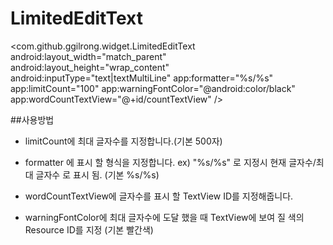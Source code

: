 LimitedEditText
============================


<com.github.ggilrong.widget.LimitedEditText
    android:layout_width="match_parent"
    android:layout_height="wrap_content"
    android:inputType="text|textMultiLine"
    app:formatter="%s/%s"
    app:limitCount="100"
    app:warningFontColor="@android:color/black"
    app:wordCountTextView="@+id/countTextView" />
<TextView
    android:id="@+id/countTextView"
    android:layout_width="wrap_content"
    android:layout_height="wrap_content" />


##사용방법
* limitCount에 최대 글자수를 지정합니다.(기본 500자)

* formatter 에 표시 할 형식을 지정합니다. ex) "%s/%s" 로 지정시 현재 글자수/최대 글자수 로 표시 됨. (기본 %s/%s)

* wordCountTextView에 글자수를 표시 할 TextView ID를 지정해줍니다.

* warningFontColor에 최대 글자수에 도달 했을 때 TextView에 보여 질 색의 Resource ID를 지정 (기본 빨간색)





